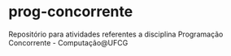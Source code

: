 # prog-concorrente
Repositório para atividades referentes a disciplina Programação Concorrente - Computação@UFCG
